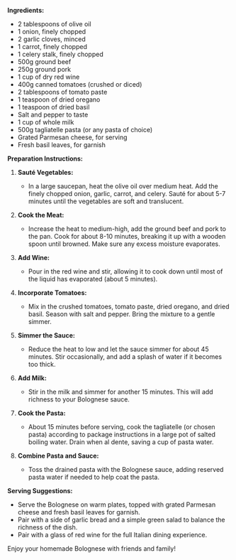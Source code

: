 **Ingredients:**
- 2 tablespoons of olive oil
- 1 onion, finely chopped
- 2 garlic cloves, minced
- 1 carrot, finely chopped
- 1 celery stalk, finely chopped
- 500g ground beef
- 250g ground pork
- 1 cup of dry red wine
- 400g canned tomatoes (crushed or diced)
- 2 tablespoons of tomato paste
- 1 teaspoon of dried oregano
- 1 teaspoon of dried basil
- Salt and pepper to taste
- 1 cup of whole milk
- 500g tagliatelle pasta (or any pasta of choice)
- Grated Parmesan cheese, for serving
- Fresh basil leaves, for garnish

**Preparation Instructions:**

1. **Sauté Vegetables:**
   - In a large saucepan, heat the olive oil over medium heat. Add the finely chopped onion, garlic, carrot, and celery. Sauté for about 5-7 minutes until the vegetables are soft and translucent.

2. **Cook the Meat:**
   - Increase the heat to medium-high, add the ground beef and pork to the pan. Cook for about 8-10 minutes, breaking it up with a wooden spoon until browned. Make sure any excess moisture evaporates.

3. **Add Wine:**
   - Pour in the red wine and stir, allowing it to cook down until most of the liquid has evaporated (about 5 minutes).

4. **Incorporate Tomatoes:**
   - Mix in the crushed tomatoes, tomato paste, dried oregano, and dried basil. Season with salt and pepper. Bring the mixture to a gentle simmer.

5. **Simmer the Sauce:**
   - Reduce the heat to low and let the sauce simmer for about 45 minutes. Stir occasionally, and add a splash of water if it becomes too thick.

6. **Add Milk:**
   - Stir in the milk and simmer for another 15 minutes. This will add richness to your Bolognese sauce.

7. **Cook the Pasta:**
   - About 15 minutes before serving, cook the tagliatelle (or chosen pasta) according to package instructions in a large pot of salted boiling water. Drain when al dente, saving a cup of pasta water.

8. **Combine Pasta and Sauce:**
   - Toss the drained pasta with the Bolognese sauce, adding reserved pasta water if needed to help coat the pasta.

**Serving Suggestions:**
- Serve the Bolognese on warm plates, topped with grated Parmesan cheese and fresh basil leaves for garnish.
- Pair with a side of garlic bread and a simple green salad to balance the richness of the dish.
- Pair with a glass of red wine for the full Italian dining experience. 

Enjoy your homemade Bolognese with friends and family!